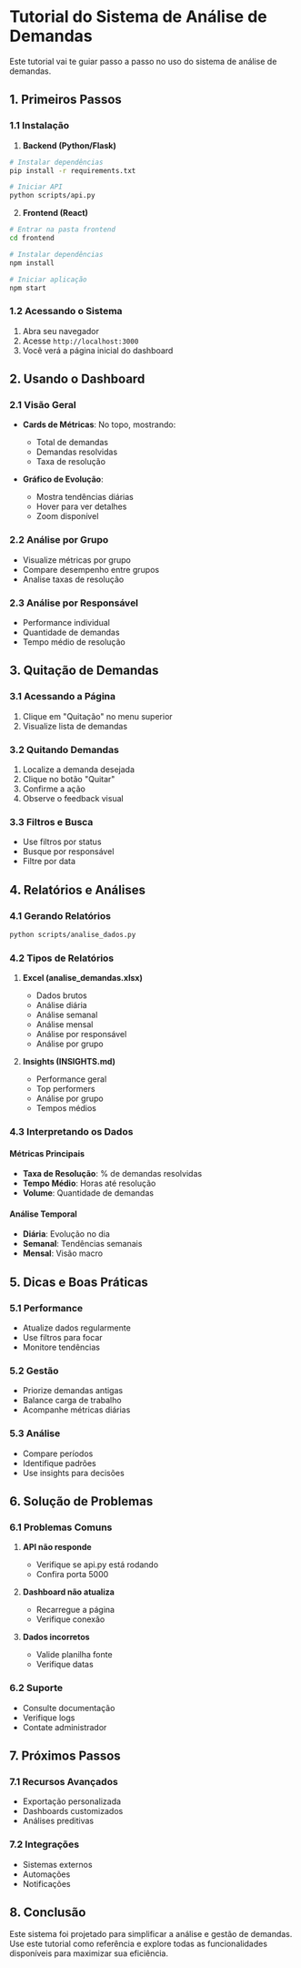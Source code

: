 # Tutorial do Sistema de Análise de Demandas

Este tutorial vai te guiar passo a passo no uso do sistema de análise de demandas.

## 1. Primeiros Passos

### 1.1 Instalação

1. **Backend (Python/Flask)**
```bash
# Instalar dependências
pip install -r requirements.txt

# Iniciar API
python scripts/api.py
```

2. **Frontend (React)**
```bash
# Entrar na pasta frontend
cd frontend

# Instalar dependências
npm install

# Iniciar aplicação
npm start
```

### 1.2 Acessando o Sistema

1. Abra seu navegador
2. Acesse `http://localhost:3000`
3. Você verá a página inicial do dashboard

## 2. Usando o Dashboard

### 2.1 Visão Geral
- **Cards de Métricas**: No topo, mostrando:
  - Total de demandas
  - Demandas resolvidas
  - Taxa de resolução

- **Gráfico de Evolução**: 
  - Mostra tendências diárias
  - Hover para ver detalhes
  - Zoom disponível

### 2.2 Análise por Grupo
- Visualize métricas por grupo
- Compare desempenho entre grupos
- Analise taxas de resolução

### 2.3 Análise por Responsável
- Performance individual
- Quantidade de demandas
- Tempo médio de resolução

## 3. Quitação de Demandas

### 3.1 Acessando a Página
1. Clique em "Quitação" no menu superior
2. Visualize lista de demandas

### 3.2 Quitando Demandas
1. Localize a demanda desejada
2. Clique no botão "Quitar"
3. Confirme a ação
4. Observe o feedback visual

### 3.3 Filtros e Busca
- Use filtros por status
- Busque por responsável
- Filtre por data

## 4. Relatórios e Análises

### 4.1 Gerando Relatórios
```bash
python scripts/analise_dados.py
```

### 4.2 Tipos de Relatórios
1. **Excel (analise_demandas.xlsx)**
   - Dados brutos
   - Análise diária
   - Análise semanal
   - Análise mensal
   - Análise por responsável
   - Análise por grupo

2. **Insights (INSIGHTS.md)**
   - Performance geral
   - Top performers
   - Análise por grupo
   - Tempos médios

### 4.3 Interpretando os Dados

#### Métricas Principais
- **Taxa de Resolução**: % de demandas resolvidas
- **Tempo Médio**: Horas até resolução
- **Volume**: Quantidade de demandas

#### Análise Temporal
- **Diária**: Evolução no dia
- **Semanal**: Tendências semanais
- **Mensal**: Visão macro

## 5. Dicas e Boas Práticas

### 5.1 Performance
- Atualize dados regularmente
- Use filtros para focar
- Monitore tendências

### 5.2 Gestão
- Priorize demandas antigas
- Balance carga de trabalho
- Acompanhe métricas diárias

### 5.3 Análise
- Compare períodos
- Identifique padrões
- Use insights para decisões

## 6. Solução de Problemas

### 6.1 Problemas Comuns
1. **API não responde**
   - Verifique se api.py está rodando
   - Confira porta 5000

2. **Dashboard não atualiza**
   - Recarregue a página
   - Verifique conexão

3. **Dados incorretos**
   - Valide planilha fonte
   - Verifique datas

### 6.2 Suporte
- Consulte documentação
- Verifique logs
- Contate administrador

## 7. Próximos Passos

### 7.1 Recursos Avançados
- Exportação personalizada
- Dashboards customizados
- Análises preditivas

### 7.2 Integrações
- Sistemas externos
- Automações
- Notificações

## 8. Conclusão

Este sistema foi projetado para simplificar a análise e gestão de demandas. Use este tutorial como referência e explore todas as funcionalidades disponíveis para maximizar sua eficiência.

